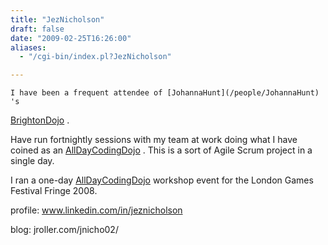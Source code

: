 ```yaml
---
title: "JezNicholson"
draft: false
date: "2009-02-25T16:26:00"
aliases:
  - "/cgi-bin/index.pl?JezNicholson"

---
```

    I have been a frequent attendee of [JohannaHunt](/people/JohannaHunt) 's
[BrightonDojo](/dojo/BrightonDojo) .

Have run fortnightly sessions with my team at work doing what I have
coined as an [AllDayCodingDojo](/dojo/AllDayCodingDojo) . This is a sort
of Agile Scrum project in a single day.

I ran a one-day [AllDayCodingDojo](/dojo/AllDayCodingDojo) workshop
event for the London Games Festival Fringe 2008.

profile: www.linkedin.com/in/jeznicholson

blog: jroller.com/jnicho02/
